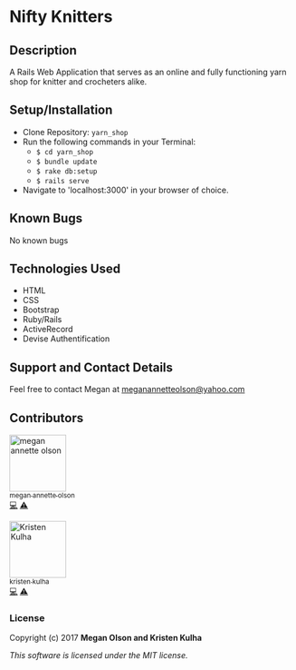 # Nifty Knitters

## Description

A Rails Web Application that serves as an online and fully functioning yarn shop for knitter and crocheters alike.

## Setup/Installation

* Clone Repository: `yarn_shop`
* Run the following commands in your Terminal:
  * `$ cd yarn_shop`
  * `$ bundle update`
  * `$ rake db:setup`
  * `$ rails serve`
* Navigate to 'localhost:3000' in your browser of choice.

## Known Bugs

No known bugs

## Technologies Used

* HTML
* CSS
* Bootstrap
* Ruby/Rails
* ActiveRecord
* Devise Authentification

## Support and Contact Details

Feel free to contact Megan at meganannetteolson@yahoo.com

## Contributors

<img src="https://avatars.githubusercontent.com/MegOlson?s=100" width="100" alt="megan annette olson" /><br />[<sub>megan annette olson</sub>](https://github.com/MegOlson)<br />[💻](https://github.com/MegOlson/yarn_shop/commits?author=MegOlson) [⚠️](https://github.com/MegOlson/yarn_shop/commits?author=MegOlson)

<img src="https://avatars.githubusercontent.com/kristenmarie?s=100" width="100" alt="Kristen Kulha" /><br />[<sub>kristen kulha</sub>](https://github.com/kristenmarie)<br />[💻](https://github.com/kristenmarie/yarn_shop/commits?author=kristenmarie) [⚠️](https://github.com/kristenmarie/yarn_shop/commits?author=kristenmarie)


### License

Copyright (c) 2017 **Megan Olson and Kristen Kulha**

*This software is licensed under the MIT license.*
